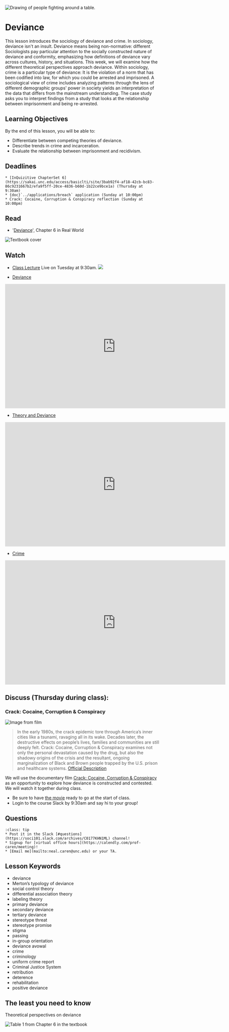 ![Drawing of people fighting around a table.](../images/REALWORLD7_FIG06_CO.jpg)

# Deviance

This lesson introduces the sociology of deviance and crime. In sociology, deviance isn't an insult.  Deviance means being non-normative: different Sociologists pay particular attention to the socially constructed nature of deviance and conformity, emphasizing how definitions of deviance vary across cultures, history, and situations.  This week, we will examine how the different theoretical perspectives approach deviance. Within sociology, crime is a particular type of deviance: It is the violation of a norm that has been codified into law, for which you could be arrested and imprisoned.  A sociological view of crime includes analyzing patterns through the lens of different demographic groups' power in society yields an interpretation of the data that differs from the mainstream understanding. The case study asks you to interpret findings from a study that looks at the relationship between imprisonment and being re-arrested.

## Learning Objectives

By the end of this lesson, you will be able to:
* Differentiate between competing theories of deviance.
* Describe trends in crime and incarceration.
* Evaluate the relationship between imprisonment and recidivism.

## Deadlines

```{admonition} Be sure to hand these in before the deadline   
* [InQuizitive ChapterSet 6](https://sakai.unc.edu/access/basiclti/site/3bab92f4-af18-42cb-bc83-86c9231667b2/efa9f5ff-20ce-4836-b60d-1b22ce9bce1a) (Thursday at 9:30am)
* {doc}`../applications/breach` application (Sunday at 10:00pm)
* Crack: Cocaine, Corruption & Conspiracy reflection (Sunday at 10:00pm)

```

## Read
* '[Deviance](https://digital.wwnorton.com/87056/r/goto/cfi/92!/4)', Chapter 6 in Real World    

![Textbook cover](https://cdn.wwnorton.com/dam_booktitles/733/img/cover/9780393419337_300.jpeg)



## Watch
* [Class Lecture](https://unc.zoom.us/j/96531859232) Live on Tuesday at 9:30am.
![](https://www.insidehighered.com/sites/default/server_files/styles/large-copy/public/media/zoom.jpg?itok=sJhgdl7F)

* [Deviance](https://www.youtube.com/watch?v=BGq9zW9w3Fw)

<iframe
width="720"
height="405"
    src="https://www.youtube.com/embed/BGq9zW9w3Fw"
    frameborder="0"
    allowfullscreen
></iframe>





* [Theory and Deviance](https://www.youtube.com/watch?v=06IS_X7hWWI)




<iframe
width="720"
height="405"
    src="https://www.youtube.com/embed/06IS_X7hWWI"
    frameborder="0"
    allowfullscreen
></iframe>




* [Crime](https://www.youtube.com/watch?v=zBodqwAlW3A)






<iframe
width="720"
height="405"
    src="https://www.youtube.com/embed/zBodqwAlW3A"
    frameborder="0"
    allowfullscreen
></iframe>





## Discuss (Thursday during class):
### Crack: Cocaine, Corruption & Conspiracy

![Image from film](https://variety.com/wp-content/uploads/2021/01/AAAABe4ZWPi4drzhYKxjRGnS0J6UZReswldGLceBpPZJJ6RDA9vzD48VxFz-m4QIA9z8r7EexneXI0nWG45_Ch-COSYhJCfv.jpg)

> In the early 1980s, the crack epidemic tore through America’s inner cities like a tsunami, ravaging all in its wake. Decades later, the destructive effects on people’s lives, families and communities are still deeply felt. Crack: Cocaine, Corruption & Conspiracy examines not only the personal devastation caused by the drug, but also the shadowy origins of the crisis and the resultant, ongoing marginalization of Black and Brown people trapped by the U.S. prison and healthcare systems. [Official Description](https://www.youtube.com/watch?v=RbYdjyxDNtQ)


We will use the documentary film [Crack: Cocaine, Corruption & Conspiracy](https://www.netflix.com/title/80988518) as an opportunity to explore how deviance is constructed and contested.  We will watch it together during class.    
* Be sure to have [the movie](https://www.netflix.com/title/80988518) ready to go at the start of class.
* Login to the course Slack by 9:30am and say hi to your group!






## Questions

```{admonition} If you have any questions at all about what you are supposed to do on this assignment, please remember I am here to help. Reach out any time so I can support your success.
:class: tip
* Post it in the Slack [#questions](https://soci101.slack.com/archives/C0177KHN1ML) channel!
* Signup for [virtual office hours](https://calendly.com/prof-caren/meeting)!
* [Email me](mailto:neal.caren@unc.edu) or your TA.
```


## Lesson Keywords

* deviance
* Merton’s typology of deviance
* social control theory
* differential association theory
* labeling theory
* primary deviance
* secondary deviance
* tertiary deviance
* stereotype threat
* stereotype promise
* stigma
* passing
* in-group orientation
* deviance avowal
* crime
* criminology
* uniform crime report
* Criminal Justice System
* retribution
* deterence
* rehabilitation
* positive deviance

## The least you need to know
Theoretical perspectives on deviance

![Table 1 from Chapter 6 in the textbook](../images/REALWORLD7_TABLE06.01.jpg "Table 1 from Chapter 6 in the textbook")
